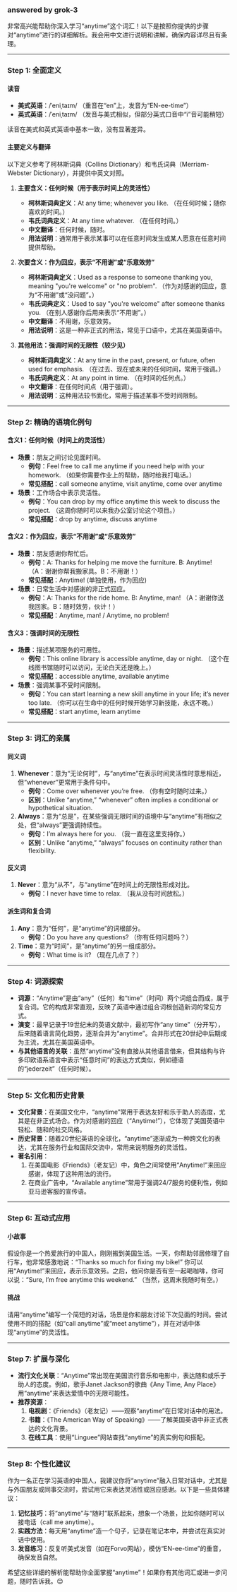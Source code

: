 ### answered by grok-3
非常高兴能帮助你深入学习“anytime”这个词汇！以下是按照你提供的步骤对“anytime”进行的详细解析。我会用中文进行说明和讲解，确保内容详尽且有条理。

---

### Step 1: 全面定义

#### 读音
- **美式英语**：/ˈeniˌtaɪm/ （重音在“en”上，发音为“EN-ee-time”）
- **英式英语**：/ˈeniˌtaɪm/ （发音与美式相似，但部分英式口音中“i”音可能稍短）

读音在美式和英式英语中基本一致，没有显著差异。

#### 主要定义与翻译
以下定义参考了柯林斯词典（Collins Dictionary）和韦氏词典（Merriam-Webster Dictionary），并提供中英文对照。

1. **主要含义：任何时候（用于表示时间上的灵活性）**
   - **柯林斯词典定义**：At any time; whenever you like. （在任何时候；随你喜欢的时间。）
   - **韦氏词典定义**：At any time whatever. （在任何时间。）
   - **中文翻译**：任何时候，随时。
   - **用法说明**：通常用于表示某事可以在任意时间发生或某人愿意在任意时间提供帮助。

2. **次要含义：作为回应，表示“不用谢”或“乐意效劳”**
   - **柯林斯词典定义**：Used as a response to someone thanking you, meaning "you're welcome" or "no problem". （作为对感谢的回应，意为“不用谢”或“没问题”。）
   - **韦氏词典定义**：Used to say "you're welcome" after someone thanks you. （在别人感谢你后用来表示“不用谢”。）
   - **中文翻译**：不用谢，乐意效劳。
   - **用法说明**：这是一种非正式的用法，常见于口语中，尤其在美国英语中。

3. **其他用法：强调时间的无限性（较少见）**
   - **柯林斯词典定义**：At any time in the past, present, or future, often used for emphasis. （在过去、现在或未来的任何时间，常用于强调。）
   - **韦氏词典定义**：At any point in time. （在时间的任何点。）
   - **中文翻译**：在任何时间点（用于强调）。
   - **用法说明**：这种用法较书面化，常用于描述某事不受时间限制。

---

### Step 2: 精确的语境化例句

#### 含义1：任何时候（时间上的灵活性）
- **场景**：朋友之间讨论见面时间。
  - **例句**：Feel free to call me anytime if you need help with your homework. （如果你需要作业上的帮助，随时给我打电话。）
  - **常见搭配**：call someone anytime, visit anytime, come over anytime
- **场景**：工作场合中表示灵活性。
  - **例句**：You can drop by my office anytime this week to discuss the project. （这周你随时可以来我办公室讨论这个项目。）
  - **常见搭配**：drop by anytime, discuss anytime

#### 含义2：作为回应，表示“不用谢”或“乐意效劳”
- **场景**：朋友感谢你帮忙后。
  - **例句**：A: Thanks for helping me move the furniture. B: Anytime! （A：谢谢你帮我搬家具。B：不用谢！）
  - **常见搭配**：Anytime! (单独使用，作为回应)
- **场景**：日常生活中对感谢的非正式回应。
  - **例句**：A: Thanks for the ride home. B: Anytime, man! （A：谢谢你送我回家。B：随时效劳，伙计！）
  - **常见搭配**：Anytime, man! / Anytime, no problem!

#### 含义3：强调时间的无限性
- **场景**：描述某项服务的可用性。
  - **例句**：This online library is accessible anytime, day or night. （这个在线图书馆随时可以访问，无论白天还是晚上。）
  - **常见搭配**：accessible anytime, available anytime
- **场景**：强调某事不受时间限制。
  - **例句**：You can start learning a new skill anytime in your life; it’s never too late. （你可以在生命中的任何时候开始学习新技能，永远不晚。）
  - **常见搭配**：start anytime, learn anytime

---

### Step 3: 词汇的亲属

#### 同义词
1. **Whenever**：意为“无论何时”，与“anytime”在表示时间灵活性时意思相近，但“whenever”更常用于条件句中。
   - **例句**：Come over whenever you’re free. （你有空时随时过来。）
   - **区别**：Unlike “anytime,” “whenever” often implies a conditional or hypothetical situation.
2. **Always**：意为“总是”，在某些强调无限时间的语境中与“anytime”有相似之处，但“always”更强调持续性。
   - **例句**：I’m always here for you. （我一直在这里支持你。）
   - **区别**：Unlike “anytime,” “always” focuses on continuity rather than flexibility.

#### 反义词
1. **Never**：意为“从不”，与“anytime”在时间上的无限性形成对比。
   - **例句**：I never have time to relax. （我从没有时间放松。）

#### 派生词和复合词
1. **Any**：意为“任何”，是“anytime”的词根部分。
   - **例句**：Do you have any questions? （你有任何问题吗？）
2. **Time**：意为“时间”，是“anytime”的另一组成部分。
   - **例句**：What time is it? （现在几点了？）

---

### Step 4: 词源探索

- **词源**：“Anytime”是由“any”（任何）和“time”（时间）两个词组合而成，属于复合词。它的构成非常直观，反映了英语中通过组合词根创造新词的常见方式。
- **演变**：最早记录于19世纪末的英语文献中，最初写作“any time”（分开写），后来随着语言简化趋势，逐渐合并为“anytime”。合并形式在20世纪中后期成为主流，尤其在美国英语中。
- **与其他语言的关联**：虽然“anytime”没有直接从其他语言借来，但其结构与许多印欧语系语言中表示“任意时间”的表达方式类似，例如德语的“jederzeit”（任何时候）。

---

### Step 5: 文化和历史背景

- **文化背景**：在美国文化中，“anytime”常用于表达友好和乐于助人的态度，尤其是在非正式场合。作为对感谢的回应（“Anytime!”），它体现了美国英语中轻松、随和的社交风格。
- **历史背景**：随着20世纪英语的全球化，“anytime”逐渐成为一种跨文化的表达，尤其在服务行业和国际交流中，常用来说明服务的灵活性。
- **著名引用**：
  1. 在美国电影《Friends》（老友记）中，角色之间常使用“Anytime!”来回应感谢，体现了这种用法的流行。
  2. 在商业广告中，“Available anytime”常用于强调24/7服务的便利性，例如亚马逊客服的宣传语。

---

### Step 6: 互动式应用

#### 小故事
假设你是一个热爱旅行的中国人，刚刚搬到美国生活。一天，你帮助邻居修理了自行车，他非常感激地说：“Thanks so much for fixing my bike!” 你可以用“Anytime!”来回应，表示乐意效劳。之后，他问你是否有空一起喝咖啡，你可以说：“Sure, I’m free anytime this weekend.” （当然，这周末我随时有空。）

#### 挑战
请用“anytime”编写一个简短的对话，场景是你和朋友讨论下次见面的时间。尝试使用不同的搭配（如“call anytime”或“meet anytime”），并在对话中体现“anytime”的灵活性。

---

### Step 7: 扩展与深化

- **流行文化关联**：“Anytime”常出现在美国流行音乐和电影中，表达随和或乐于助人的态度。例如，歌手Janet Jackson的歌曲《Any Time, Any Place》用“anytime”来表达爱情中的无限可能性。
- **推荐资源**：
  1. **电视剧**：《Friends》（老友记）——观察“anytime”在日常对话中的用法。
  2. **书籍**：《The American Way of Speaking》——了解美国英语中非正式表达的文化背景。
  3. **在线工具**：使用“Linguee”网站查找“anytime”的真实例句和搭配。

---

### Step 8: 个性化建议

作为一名正在学习英语的中国人，我建议你将“anytime”融入日常对话中，尤其是与外国朋友或同事交流时，尝试用它来表达灵活性或回应感谢。以下是一些具体建议：
1. **记忆技巧**：将“anytime”与“随时”联系起来，想象一个场景，比如你随时可以接电话（call me anytime）。
2. **实践方法**：每天用“anytime”造一个句子，记录在笔记本中，并尝试在真实对话中使用。
3. **发音练习**：反复听美式发音（如在Forvo网站），模仿“EN-ee-time”的重音，确保发音自然。

希望这些详细的解析能帮助你全面掌握“anytime”！如果你有其他词汇或进一步问题，随时告诉我。😊